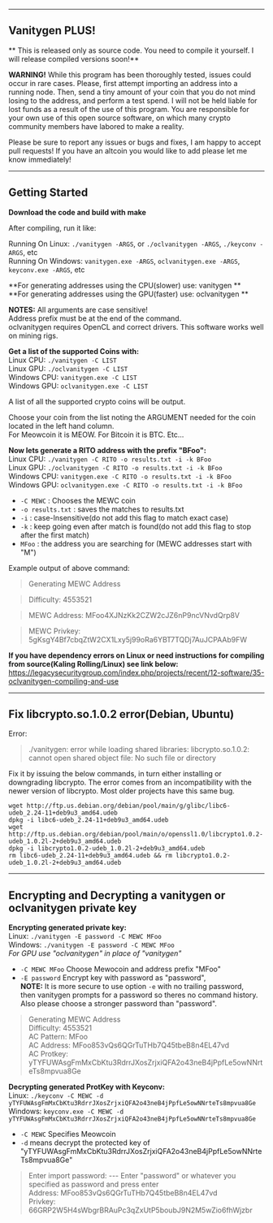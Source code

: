 -----
Vanitygen PLUS!  
-----

** This is released only as source code. You need to compile it yourself. I will release compiled versions soon!**  

**WARNING!** While this program has been thoroughly tested, issues could occur in rare cases. Please, first attempt importing an address into a running node. Then, send a tiny amount of your coin that you do not mind losing to the address, and perform a test spend. I will not be held liable for lost funds as a result of the use of this program. You are responsible for your own use of this open source software, on which many crypto community members have labored to make a reality.

Please be sure to report any issues or bugs and fixes, I am happy to accept pull requests! If you have an altcoin you would like to add please let me know immediately!  

-----
Getting Started  
-----  
**Download the code and build with make**

After compiling, run it like:

Running On Linux: `./vanitygen -ARGS`, or `./oclvanitygen -ARGS`, `./keyconv -ARGS`, etc  
Running On Windows: `vanitygen.exe -ARGS`, `oclvanitygen.exe -ARGS`, `keyconv.exe -ARGS`, etc  

**For generating addresses using the CPU(slower) use: vanitygen **  
**For generating addresses using the GPU(faster) use: oclvanitygen **  

**NOTES:**	All arguments are case sensitive!  
	Address prefix must be at the end of the command.  
	oclvanitygen requires OpenCL and correct drivers. This software works well on mining rigs.

**Get a list of the supported Coins with:**  
Linux CPU: `./vanitygen -C LIST`  
Linux GPU: `./oclvanitygen -C LIST`  
Windows CPU: `vanitygen.exe -C LIST`  
Windows GPU: `oclvanitygen.exe -C LIST`  

A list of all the supported crypto coins will be output.  

Choose your coin from the list noting the ARGUMENT needed for the coin located in the left hand column.  
For Meowcoin it is MEOW. For Bitcoin it is BTC.  Etc...  

**Now lets generate a RITO address with the prefix "BFoo":**  
Linux CPU: `./vanitygen -C RITO -o results.txt -i -k BFoo`  
Linux GPU: `./oclvanitygen -C RITO -o results.txt -i -k BFoo`  
Windows CPU: `vanitygen.exe -C RITO -o results.txt -i -k BFoo`  
Windows GPU: `oclvanitygen.exe -C RITO -o results.txt -i -k BFoo`  

 * `-C MEWC` : Chooses the MEWC coin  
 * `-o results.txt` : saves the matches to results.txt  
 * `-i` : case-Insensitive(do not add this flag to match exact case)  
 * `-k` : keep going even after match is found(do not add this flag to stop after the first match)  
 * `MFoo` : the address you are searching for (MEWC addresses start with "M")  

Example output of above command:  

>Generating MEWC Address  

>Difficulty: 4553521  

>MEWC Address: MFoo4XJNzKk2CZW2cJZ6nP9ncVNvdQrp8V

>MEWC Privkey: 5gKsgY4Bf7cbqZtW2CX1Lxy5j99oRa6YBT7TQDj7AuJCPAAb9FW

**If you have dependency errors on Linux or need instructions for compiling from source(Kaling Rolling/Linux) see link below:**  
https://legacysecuritygroup.com/index.php/projects/recent/12-software/35-oclvanitygen-compiling-and-use  

------  
Fix libcrypto.so.1.0.2 error(Debian, Ubuntu)  
------  
Error:
>./vanitygen: error while loading shared libraries: libcrypto.so.1.0.2: cannot open shared object file: No such file or directory  

Fix it by issuing the below commands, in turn either installing or downgrading libcrypto.  The error comes from an incompatibility with the newer version of libcrypto.  Most older projects have this same bug.  
```
wget http://ftp.us.debian.org/debian/pool/main/g/glibc/libc6-udeb_2.24-11+deb9u3_amd64.udeb
dpkg -i libc6-udeb_2.24-11+deb9u3_amd64.udeb
wget http://ftp.us.debian.org/debian/pool/main/o/openssl1.0/libcrypto1.0.2-udeb_1.0.2l-2+deb9u3_amd64.udeb
dpkg -i libcrypto1.0.2-udeb_1.0.2l-2+deb9u3_amd64.udeb
rm libc6-udeb_2.24-11+deb9u3_amd64.udeb && rm libcrypto1.0.2-udeb_1.0.2l-2+deb9u3_amd64.udeb 
```
-----
Encrypting and Decrypting a vanitygen or oclvanitygen private key  
-----  
**Encrypting generated private key:**  
Linux: `./vanitygen -E password -C MEWC MFoo`  
Windows: `./vanitygen -E password -C MEWC MFoo`  
*For GPU use "oclvanitygen" in place of "vanitygen"*  

 * `-C MEWC MFoo` Choose Mewocoin and address prefix "MFoo"  
 * `-E password` Encrypt key with password as "password",  
**NOTE:** It is more secure to use option `-e` with no trailing password,  
then vanitygen prompts for a password so theres no command history.  
Also please choose a stronger password than "password".  

>Generating MEWC Address  
>Difficulty: 4553521   
>AC Pattern: MFoo                                                                      
>AC Address: MFoo853vQs6QGrTuTHb7Q45tbeB8n4EL47vd  
>AC Protkey: yTYFUWAsgFmMxCbKtu3RdrrJXosZrjxiQFA2o43neB4jPpfLe5owNNrteTs8mpvua8Ge  

**Decrypting generated ProtKey with Keyconv:**  
Linux: `./keyconv -C MEWC -d yTYFUWAsgFmMxCbKtu3RdrrJXosZrjxiQFA2o43neB4jPpfLe5owNNrteTs8mpvua8Ge`  
Windows: `keyconv.exe -C MEWC -d yTYFUWAsgFmMxCbKtu3RdrrJXosZrjxiQFA2o43neB4jPpfLe5owNNrteTs8mpvua8Ge`  

 * `-C MEWC` Specifies Meowcoin  
 * `-d` means decrypt the protected key of "yTYFUWAsgFmMxCbKtu3RdrrJXosZrjxiQFA2o43neB4jPpfLe5owNNrteTs8mpvua8Ge"  

>Enter import password:  --- Enter "password" or whatever you specified as password and press enter  
>Address: MFoo853vQs6QGrTuTHb7Q45tbeB8n4EL47vd  
>Privkey: 66GRP2W5H4sWbgrBRAuPc3qZxUtP5boubJ9N2M5wZio6fhWjzbr  

